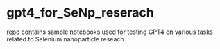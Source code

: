 # gpt4_for_SeNp_reserach
repo contains sample notebooks used for testing GPT4 on various tasks related to Selenium nanoparticle reseach
